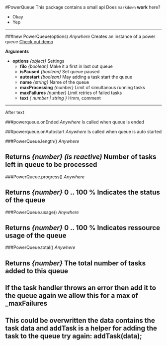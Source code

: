#PowerQueue
This package contains a small api
Does `markdown` __work__ here?
* Okay
* Yep
---

###new PowerQueue(options)    *Anywhere*
Creates an instance of a power queue 
[Check out demo](http://power-queue-test.meteor.com/)

__Arguments__

* __options__  *{object}*
Settings
  * __filo__  *{boolean}*
Make it a first in last out queue
  * __isPaused__  *{boolean}*
Set queue paused
  * __autostart__  *{boolean}*
May adding a task start the queue
  * __name__  *{string}*
Name of the queue
  * __maxProcessing__  *{number}*
Limit of simultanous running tasks
  * __maxFailures__  *{number}*
Limit retries of failed tasks
  * __text__  *{ number | string }*
Hmm, comment
---
After text

###powerqueue.onEnded    *Anywhere*
Is called when queue is ended

###powerqueue.onAutostart    *Anywhere*
Is called when queue is auto started

###PowerQueue.length()    *Anywhere*

__Returns__  *{number}*  *(is reactive)*
Number of tasks left in queue to be processed
---

###PowerQueue.progress()    *Anywhere*

__Returns__  *{number}*
0 .. 100 % Indicates the status of the queue
---

###PowerQueue.usage()    *Anywhere*

__Returns__  *{number}*
0 .. 100 % Indicates ressource usage of the queue
---

###PowerQueue.total()    *Anywhere*

__Returns__  *{number}*
The total number of tasks added to this queue
---
If the task handler throws an error then add it to the queue again
we allow this for a max of _maxFailures
---
This could be overwritten the data contains the task data and addTask
is a helper for adding the task to the queue
try again: addTask(data);
---
